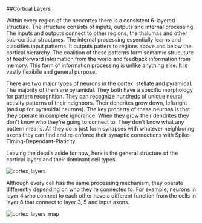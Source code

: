 ##Cortical Layers

Within every region of the neocortex there is a consistent 6-layered structure. The structure consists of inputs, outputs and internal processing. The inputs and outputs connect to other regions, the thalumas and other sub-cortical structures. The internal processing essentially learns and classifies input patterns. It outputs patters to regions above and below the cortical hierarchy. The coalition of these patterns form semantic strucuture of feedforward information from the world and feedback information from memory. This form of information processing is unlike anything else. It is vastly flexibile and general purpose.

There are two major types of neurons in the cortex: stellate and pyramidal. The majority of them are pyramidal. They both have a specific morphology for pattern recognition. They can recognize hundreds of unique neural activity patterns of their neighbors. Their dendrites grow down, left/right (and up for pyramidal neurons). The key property of these neurons is that they operate in complete ignorance. When they grow their dendrites they don't know who they're going to connect to. They don't know what any pattern means. All they do is just form synapses with whatever neighboring axons they can find and re-enforce their synaptic connections with Spike-Timing-Dependant-Platicity.

Leaving the details aside for now, here is the general structure of the cortical layers and their dominant cell types.

![cortex_layers](https://github.com/sebjwallace/HTM-theory/blob/master/layersinfo.png)

Although every cell has the same processing mechanism, they operate differently depending on who they're connected to. For example, neurons in layer 4 who connect to each other have a different function from the cells in layer 6 that connect to layer 3, 5 and input axons.

![cortex_layers_map](https://github.com/sebjwallace/HTM-theory/blob/master/layersmap.png)
